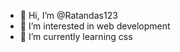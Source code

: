 - 👋 Hi, I’m @Ratandas123
- 👀 I’m interested in web development 
- 🌱 I’m currently learning css

<!---
Ratandas123/Ratandas123 is a ✨ special ✨ repository because its `README.md` (this file) appears on your GitHub profile.
You can click the Preview link to take a look at your changes.
--->
